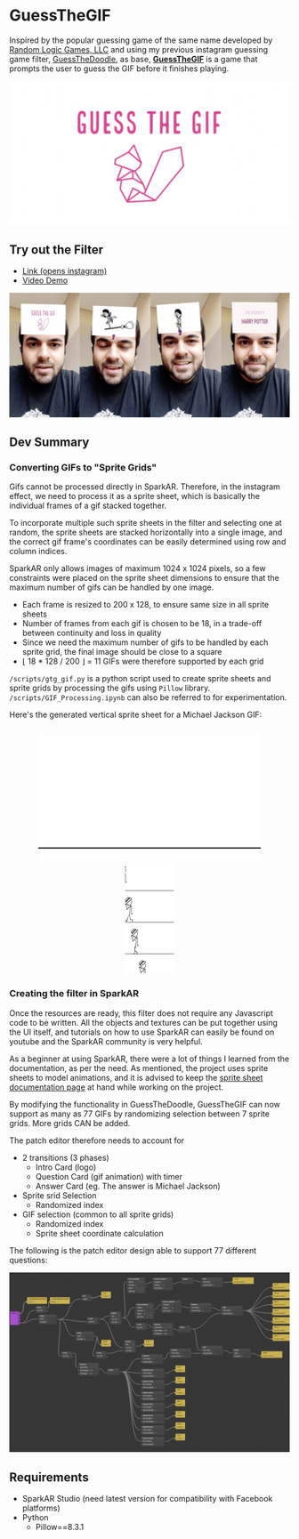 # GuessTheGIF
Inspired by the popular guessing game of the same name developed
by [Random Logic Games, LLC](https://www.randomlogicgames.com/)
and using my previous instagram guessing game filter,
[GuessTheDoodle](https://github.com/kj7kunal/GuessTheDoodle), as base,
**[GuessTheGIF](https://www.facebook.com/sparkarhub/effect/view/660979818219392/)**
is a game that prompts the user to guess the GIF before it finishes playing.

![Logo](images/logo.png)

## Try out the Filter

- [Link (opens instagram)](https://www.instagram.com/ar/660979818219392/)
- [Video Demo](https://www.facebook.com/sparkarhub/effect/view/660979818219392/)

![Demo](images/demo.png)

## Dev Summary

### Converting GIFs to "Sprite Grids"

Gifs cannot be processed directly in SparkAR. Therefore, in the instagram effect,
we need to process it as a sprite sheet, which is basically the individual frames
of a gif stacked together.

To incorporate multiple such sprite sheets in the filter and selecting one at random,
the sprite sheets are stacked horizontally into a single image, and the correct
gif frame's coordinates can be easily determined using row and column indices.

SparkAR only allows images of maximum 1024 x 1024 pixels, so a few constraints
were placed on the sprite sheet dimensions to ensure that the maximum number
of gifs can be handled by one image. 

- Each frame is resized to 200 x 128, to ensure same size in all sprite sheets
- Number of frames from each gif is chosen to be 18, in a trade-off between
continuity and loss in quality
- Since we need the maximum number of gifs to be handled by each sprite grid,
the final image should be close to a square
- ⌊ 18 * 128 / 200 ⌋ = 11 GIFs were therefore supported by each grid

`/scripts/gtg_gif.py` is a python script used to create sprite sheets and sprite
grids by processing the gifs using `Pillow` library. `/scripts/GIF_Processing.ipynb`
can also be referred to for experimentation.

Here's the generated vertical sprite sheet for a Michael Jackson GIF:

<div align="center">
  <div style="height: 200px; display: inline-block; padding: 1rem;" >
    <img src="./scripts/gifs/g001.gif" alt="GIF"/>
  </div>
  <div style="display: inline-block; max-height: 200px; overflow-y: auto;">
    <img src="./scripts/generated/g001.png" alt="Sprite sheet"/>
  </div>
</div>


### Creating the filter in SparkAR

Once the resources are ready, this filter does not require any Javascript code to be
written. All the objects and textures can be put together using the UI itself, and
tutorials on how to use SparkAR can easily be found on youtube and the SparkAR community
is very helpful.

As a beginner at using SparkAR, there were a lot of things I learned from the
documentation, as per the need. As mentioned, the project uses sprite sheets to
model animations, and it is advised to keep the
[sprite sheet documentation page](https://sparkar.facebook.com/ar-studio/learn/tutorials/sprite-sheets/#importing-sprite-sheets)
at hand while working on the project.

By modifying the functionality in GuessTheDoodle, GuessTheGIF can now support as many as
77 GIFs by randomizing selection between 7 sprite grids. More grids CAN be added.

The patch editor therefore needs to account for

- 2 transitions (3 phases)
  - Intro Card (logo)
  - Question Card (gif animation) with timer
  - Answer Card (eg. The answer is Michael Jackson)
- Sprite srid Selection
  - Randomized index
- GIF selection (common to all sprite grids)
  - Randomized index
  - Sprite sheet coordinate calculation

The following is the patch editor design able to support 77 different questions:

![Patch Editor design](./images/patch_editor.png)

## Requirements

- SparkAR Studio (need latest version for compatibility with Facebook platforms)
- Python
  - Pillow==8.3.1
